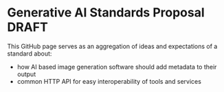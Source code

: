 # Generative AI Standards Proposal DRAFT

This GitHub page serves as an aggregation of ideas and expectations of a standard about:
- how AI based image generation software should add metadata to their output
- common HTTP API for easy interoperability of tools and services